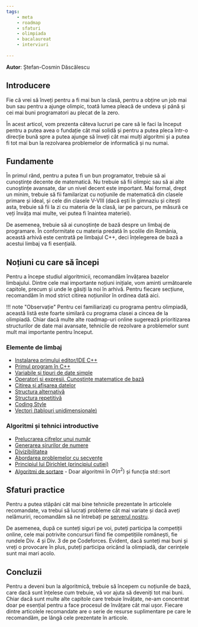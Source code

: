 ```yaml
---
tags:
    - meta
    - roadmap
    - sfaturi
    - olimpiada
    - bacalaureat
    - interviuri
 
---
```


**Autor**: Ștefan-Cosmin Dăscălescu

## Introducere

Fie că vrei să înveți pentru a fi mai bun la clasă, pentru a obține un job mai bun sau pentru a ajunge olimpic, toată lumea pleacă de undeva și până și cei mai buni programatori au plecat de la zero.

În acest articol, vom prezenta câteva lucruri pe care să le faci la început pentru a putea avea o fundație cât mai solidă și pentru a putea pleca într-o direcție bună spre a putea ajunge să înveți cât mai mulți algoritmi și a putea fi tot mai bun la rezolvarea problemelor de informatică și nu numai. 

## Fundamente

În primul rând, pentru a putea fi un bun programator, trebuie să ai cunoștințe decente de matematică. Nu trebuie să fii olimpic sau să ai alte cunoștințe avansate, dar un nivel decent este important. Mai formal, drept un minim, trebuie să fii familarizat cu noțiunile de matematică din clasele primare și ideal, și cele din clasele V-VIII (dacă ești în gimnaziu și citești asta, trebuie să fii la zi cu materia de la clasă, iar pe parcurs, pe măsură ce veți învăța mai multe, vei putea fi înaintea materiei).

De asemenea, trebuie să ai cunoștințe de bază despre un limbaj de programare. În conformitate cu materia predată în școlile din România, această arhivă este centrată pe limbajul C++, deci înțelegerea de bază a acestui limbaj va fi esențială. 

## Noțiuni cu care să începi 

Pentru a începe studiul algoritmicii, recomandăm învățarea bazelor limbajului. Dintre cele mai importante noțiuni inițiale, vom aminti următoarele capitole, precum și unde le găsiți la noi în arhivă. Pentru fiecare secțiune, recomandăm în mod strict citirea noțiunilor în ordinea dată aici. 

!!! note "Observație"
    Pentru cei familiarizați cu programa pentru olimpiadă, această listă este foarte similară cu programa clasei a cincea de la olimpiadă. Chiar dacă multe alte roadmap-uri online sugerează prioritizarea structurilor de date mai avansate, tehnicile de rezolvare a problemelor sunt mult mai importante pentru început. 

### Elemente de limbaj

* [Instalarea primului editor/IDE C++](https://edu.roalgo.ro/cppintro/)
* [Primul program în C++](https://edu.roalgo.ro/cppintro/intro/)
* [Variabile și tipuri de date simple](https://edu.roalgo.ro/cppintro/data-types/)
* [Operatori și expresii. Cunoștințe matematice de bază](https://edu.roalgo.ro/cppintro/basic-math/)
* [Citirea și afișarea datelor](https://edu.roalgo.ro/cppintro/input-output/)
* [Structura alternativă](https://edu.roalgo.ro/cppintro/conditions-if/)
* [Structura repetitivă](https://edu.roalgo.ro/cppintro/loops/)
* [Coding Style](https://edu.roalgo.ro/cppintro/coding-style/)
* [Vectori (tablouri unidimensionale)](https://edu.roalgo.ro/cppintro/arrays/)

### Algoritmi și tehnici introductive

* [Prelucrarea cifrelor unui număr](https://edu.roalgo.ro/usor/digits-manipulation/)
* [Generarea șirurilor de numere](https://edu.roalgo.ro/usor/generarea-sirurilor/)
* [Divizibilitatea](https://edu.roalgo.ro/usor/divisibility/)
* [Abordarea problemelor cu secvențe](https://edu.roalgo.ro/usor/sequences/)
* [Principiul lui Dirichlet (principiul cutiei)](https://edu.roalgo.ro/usor/dirichlet/)
* [Algoritmi de sortare](https://edu.roalgo.ro/usor/sorting/) - Doar algoritmii în $O(n^2)$ și funcția std::sort

## Sfaturi practice

Pentru a putea stăpâni cât mai bine tehnicile prezentate în articolele recomandate, va trebui să lucrați probleme cât mai variate și dacă aveți nelămuriri, recomandăm să ne întrebați pe [serverul nostru](https://discord.gg/roalgo).

De asemenea, după ce sunteți siguri pe voi, puteți participa la competiții online, cele mai potrivite concursuri fiind fie competițiile românești, fie rundele Div. 4 și Div. 3 de pe Codeforces. Evident, dacă sunteți mai buni și vreți o provocare în plus, puteți participa oricând la olimpiadă, dar cerințele sunt mai mari acolo. 

## Concluzii

Pentru a deveni bun la algoritmică, trebuie să începem cu noțiunile de bază, care dacă sunt înțelese cum trebuie, vă vor ajuta să deveniți tot mai buni. Chiar dacă sunt multe alte capitole care trebuie învățate, ne-am concentrat doar pe esențial pentru a face procesul de învățare cât mai ușor. Fiecare dintre articolele recomandate are o serie de resurse suplimentare pe care le recomandăm, pe lângă cele prezentate în articole.
